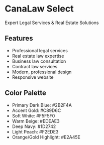 # CanaLaw Select

Expert Legal Services & Real Estate Solutions

## Features
- Professional legal services
- Real estate law expertise
- Business law consultation
- Contract law services
- Modern, professional design
- Responsive website

## Color Palette
- Primary Dark Blue: #2B2F4A
- Accent Gold: #C89D6C
- Soft White: #F5F5F0
- Warm Beige: #EDEAE3
- Deep Navy: #1D2742
- Light Peach: #F2EDE3
- Orange/Gold Highlight: #E2A45E
